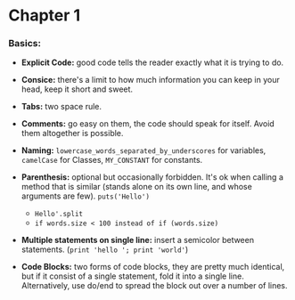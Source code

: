 # Chapter 1

### Basics:

- **Explicit Code:** good code tells the reader exactly what it is trying to do.

- **Consice:** there's a limit to how much information you can keep in your head, keep it short and sweet.
- **Tabs:** two space rule.
- **Comments:** go easy on them, the code should speak for itself. Avoid them altogether is possible.
- **Naming:** `lowercase_words_separated_by_underscores` for variables, `camelCase` for Classes, `MY_CONSTANT` for constants.
- **Parenthesis:** optional but occasionally forbidden. It's ok when calling a method that is similar (stands alone on its own line, and whose arguments are few).
  `puts('Hello')`

  - `Hello'.split`
  - `if words.size < 100 instead of if (words.size)`

- **Multiple statements on single line:** insert a semicolor between statements. (`print 'hello '; print 'world'`)

- **Code Blocks:**  two forms of code blocks, they are pretty much identical, but if it consist of a single statement, fold it into a single line. Alternatively, use do/end to spread the block out over a number of lines.
